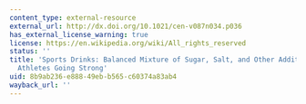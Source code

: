 ```yaml
---
content_type: external-resource
external_url: http://dx.doi.org/10.1021/cen-v087n034.p036
has_external_license_warning: true
license: https://en.wikipedia.org/wiki/All_rights_reserved
status: ''
title: 'Sports Drinks: Balanced Mixture of Sugar, Salt, and Other Additives Keeps
  Athletes Going Strong'
uid: 8b9ab236-e888-49eb-b565-c60374a83ab4
wayback_url: ''
---
```

